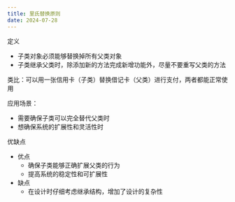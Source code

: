 ```yaml
---
title: 里氏替换原则
date: 2024-07-28
---
```

定义

- 子类对象必须能够替换掉所有父类对象
- 子类继承父类时，除添加新的方法完成新增功能外，尽量不要重写父类的方法

类比：可以用一张信用卡（子类）替换借记卡（父类）进行支付，两者都能正常使用

应用场景：

- 需要确保子类可以完全替代父类时
- 想确保系统的扩展性和灵活性时

优缺点

- 优点
    - 确保子类能够正确扩展父类的行为
    - 提高系统的稳定性和可扩展性
- 缺点
    - 在设计时仔细考虑继承结构，增加了设计的复杂性
